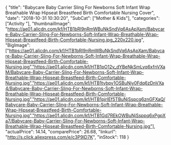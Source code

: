 {
	"title": "Babycare Baby Carrier Sling For Newborns Soft Infant Wrap Breathable Wrap Hipseat Breastfeed Birth Comfortable Nursing Cover",
	"date": "2018-10-31 10:30:20",
	"SubCat": ["Mother & Kids"],
	"categories": ["Activity "],
	"thumbnailImage": "https://ae01.alicdn.com/kf/HTB1bRl9nRmWBuNkSndVq6AsApXam/Babycare-Baby-Carrier-Sling-For-Newborns-Soft-Infant-Wrap-Breathable-Wrap-Hipseat-Breastfeed-Birth-Comfortable-Nursing.jpg_220x220.jpg",
	"BigImage": ["https://ae01.alicdn.com/kf/HTB1bRl9nRmWBuNkSndVq6AsApXam/Babycare-Baby-Carrier-Sling-For-Newborns-Soft-Infant-Wrap-Breathable-Wrap-Hipseat-Breastfeed-Birth-Comfortable-Nursing.jpg","https://ae01.alicdn.com/kf/HTB1pO12v_dYBeNkSmLyq6xfnVXaM/Babycare-Baby-Carrier-Sling-For-Newborns-Soft-Infant-Wrap-Breathable-Wrap-Hipseat-Breastfeed-Birth-Comfortable-Nursing.jpg","https://ae01.alicdn.com/kf/HTB1tybpv1OSBuNjy0Fdq6zDnVXa4/Babycare-Baby-Carrier-Sling-For-Newborns-Soft-Infant-Wrap-Breathable-Wrap-Hipseat-Breastfeed-Birth-Comfortable-Nursing.jpg","https://ae01.alicdn.com/kf/HTB1pjrIEf5TBuNjSspcq6znGFXaQ/Babycare-Baby-Carrier-Sling-For-Newborns-Soft-Infant-Wrap-Breathable-Wrap-Hipseat-Breastfeed-Birth-Comfortable-Nursing.jpg","https://ae01.alicdn.com/kf/HTB1Gd7REkOWBuNjSsppq6xPgpXa7/Babycare-Baby-Carrier-Sling-For-Newborns-Soft-Infant-Wrap-Breathable-Wrap-Hipseat-Breastfeed-Birth-Comfortable-Nursing.jpg"],
	"actualPrice": 14.14,
	"comparePrice": 26.68,
	"linkurl": "http://s.click.aliexpress.com/e/c3P9lD7K",
	"inStock": 118
}
